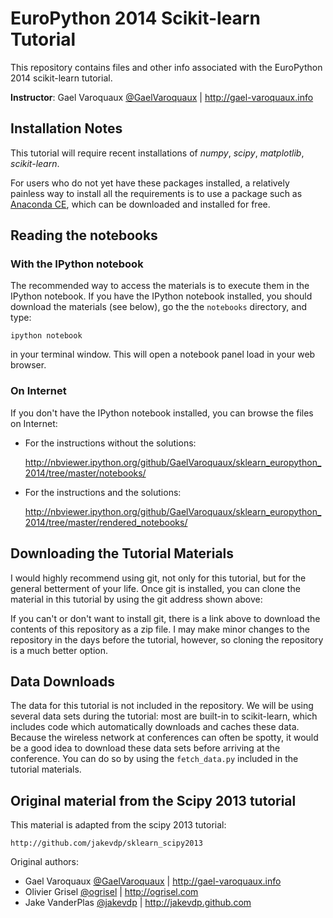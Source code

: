 EuroPython 2014 Scikit-learn Tutorial
=======================================

This repository contains files and other info associated with the
EuroPython 2014 scikit-learn tutorial.

**Instructor**: Gael Varoquaux
[@GaelVaroquaux](https://twitter.com/GaelVaroquaux) |
http://gael-varoquaux.info

Installation Notes
------------------

This tutorial will require recent installations of *numpy*, *scipy*,
*matplotlib*, *scikit-learn*.

For users who do not yet have these  packages installed, a relatively
painless way to install all the requirements is to use a package such as
[Anaconda CE](http://store.continuum.io/ "Anaconda CE"), which can be
downloaded and installed for free.

Reading the notebooks
-----------------------

### With the IPython notebook

The recommended way to access the materials is to execute them in the
IPython notebook. If you have the IPython notebook installed, you should
download the materials (see below), go the the `notebooks` directory, and
type:

    ipython notebook

in your terminal window. This will open a notebook panel load in your web
browser.

### On Internet

If you don't have the IPython notebook installed, you can browse the
files on Internet:

* For the instructions without the solutions:

  http://nbviewer.ipython.org/github/GaelVaroquaux/sklearn_europython_2014/tree/master/notebooks/

* For the instructions and the solutions:

  http://nbviewer.ipython.org/github/GaelVaroquaux/sklearn_europython_2014/tree/master/rendered_notebooks/

Downloading the Tutorial Materials
----------------------------------

I would highly recommend using git, not only for this tutorial, but for the
general betterment of your life.  Once git is installed, you can clone the
material in this tutorial by using the git address shown above:

If you can't or don't want to install git, there is a link above to download
the contents of this repository as a zip file.  I may make minor changes to
the repository in the days before the tutorial, however, so cloning the
repository is a much better option.

Data Downloads
--------------

The data for this tutorial is not included in the repository.  We will be
using several data sets during the tutorial: most are built-in to
scikit-learn, which includes code which automatically downloads and
caches these data.  Because the wireless network at conferences can often
be spotty, it would be a good idea to download these data sets before
arriving at the conference. You can do so by using the `fetch_data.py`
included in the tutorial materials. 

Original material from the Scipy 2013 tutorial
----------------------------------------------

This material is adapted from the scipy 2013 tutorial:

    http://github.com/jakevdp/sklearn_scipy2013

Original authors:

- Gael Varoquaux [@GaelVaroquaux](https://twitter.com/GaelVaroquaux) | http://gael-varoquaux.info
- Olivier Grisel [@ogrisel](https://twitter.com/ogrisel) | http://ogrisel.com
- Jake VanderPlas [@jakevdp](https://twitter.com/jakevdp) | http://jakevdp.github.com



